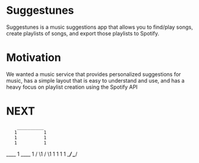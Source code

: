 # Suggestunes
Suggestunes is a music suggestions app that allows you to find/play songs, create playlists of songs, and export those playlists to Spotify.

# Motivation
We wanted a music service that provides personalized suggestions for music, has a simple layout that is easy to understand and use, and has a heavy focus on playlist creation using the Spotify API
# NEXT
        __________
       1          1
       1          1
       1          1
  ____ 1     ____ 1
 /    \1    /    \1
1      1   1      1
 \____/     \____/ 
